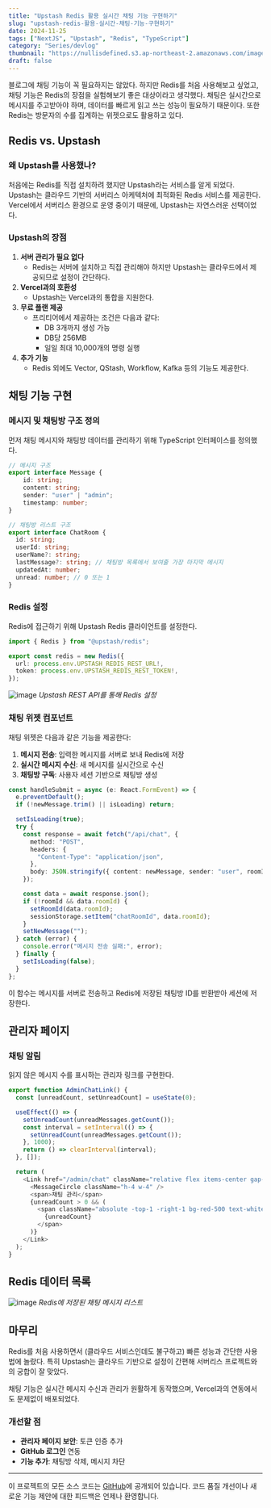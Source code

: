 ```yaml
---
title: "Upstash Redis 활용 실시간 채팅 기능 구현하기"
slug: "upstash-redis-활용-실시간-채팅-기능-구현하기"
date: 2024-11-25
tags: ["NextJS", "Upstash", "Redis", "TypeScript"]
category: "Series/devlog"
thumbnail: "https://nullisdefined.s3.ap-northeast-2.amazonaws.com/images/833f02d8c2bb631bb74e5c71cd617c0e.png"
draft: false
---
```

블로그에 채팅 기능이 꼭 필요하지는 않았다. 하지만 Redis를 처음 사용해보고 싶었고, 채팅 기능은 Redis의 장점을 실험해보기 좋은 대상이라고 생각했다. 채팅은 실시간으로 메시지를 주고받아야 하며, 데이터를 빠르게 읽고 쓰는 성능이 필요하기 때문이다. 또한 Redis는 방문자의 수를 집계하는 위젯으로도 활용하고 있다.

## Redis vs. Upstash
### 왜 Upstash를 사용했나?
처음에는 Redis를 직접 설치하려 했지만 Upstash라는 서비스를 알게 되었다. Upstash는 클라우드 기반의 서버리스 아케텍처에 최적화된 Redis 서비스를 제공한다. Vercel에서 서버리스 환경으로 운영 중이기 때문에, Upstash는 자연스러운 선택이었다.

### Upstash의 장점
1. **서버 관리가 필요 없다**
	- Redis는 서버에 설치하고 직접 관리해야 하지만 Upstash는 클라우드에서 제공되므로 설정이 간단하다.
2. **Vercel과의 호환성**
	- Upstash는 Vercel과의 통합을 지원한다.
3. **무료 플랜 제공**
	- 프리티어에서 제공하는 조건은 다음과 같다:
		- DB 3개까지 생성 가능
		- DB당 256MB
		- 일일 최대 10,000개의 명령 실행
4. **추가 기능**
	- Redis 외에도 Vector, QStash, Workflow, Kafka 등의 기능도 제공한다.

## 채팅 기능 구현
### 메시지 및 채팅방 구조 정의
먼저 채팅 메시지와 채팅방 데이터를 관리하기 위해 TypeScript 인터페이스를 정의했다.

```typescript title:src/types/chat.ts
// 메시지 구조
export interface Message {
	id: string;
	content: string;
	sender: "user" | "admin";
	timestamp: number;
}

// 채팅방 리스트 구조
export interface ChatRoom {
  id: string;
  userId: string;
  userName?: string;
  lastMessage?: string; // 채팅방 목록에서 보여줄 가장 마지막 메시지
  updatedAt: number;
  unread: number; // 0 또는 1
}
```

### Redis 설정
Redis에 접근하기 위해 Upstash Redis 클라이언트를 설정한다.
```ts title:src/lib/redis.ts
import { Redis } from "@upstash/redis";

export const redis = new Redis({
  url: process.env.UPSTASH_REDIS_REST_URL!,
  token: process.env.UPSTASH_REDIS_REST_TOKEN!,
});

```

![image](https://nullisdefined.s3.ap-northeast-2.amazonaws.com/images/833f02d8c2bb631bb74e5c71cd617c0e.png)
*Upstash REST API를 통해 Redis 설정*
### 채팅 위젯 컴포넌트
채팅 위젯은 다음과 같은 기능을 제공한다:
1. **메시지 전송**: 입력한 메시지를 서버로 보내 Redis에 저장
2. **실시간 메시지 수신**: 새 메시지를 실시간으로 수신
3. **채팅방 구독**: 사용자 세션 기반으로 채팅방 생성

```ts title:src/components/chat/chat-widget.tsx
const handleSubmit = async (e: React.FormEvent) => {
  e.preventDefault();
  if (!newMessage.trim() || isLoading) return;

  setIsLoading(true);
  try {
    const response = await fetch("/api/chat", {
      method: "POST",
      headers: {
        "Content-Type": "application/json",
      },
      body: JSON.stringify({ content: newMessage, sender: "user", roomId }),
    });

    const data = await response.json();
    if (!roomId && data.roomId) {
      setRoomId(data.roomId);
      sessionStorage.setItem("chatRoomId", data.roomId);
    }
    setNewMessage("");
  } catch (error) {
    console.error("메시지 전송 실패:", error);
  } finally {
    setIsLoading(false);
  }
};

```
이 함수는 메시지를 서버로 전송하고 Redis에 저장된 채팅방 ID를 반환받아 세션에 저장한다.

## 관리자 페이지
### 채팅 알림
읽지 않은 메시지 수를 표시하는 관리자 링크를 구현한다.
```ts title:src/components/admin-chat-link.tsx
export function AdminChatLink() {
  const [unreadCount, setUnreadCount] = useState(0);

  useEffect(() => {
    setUnreadCount(unreadMessages.getCount());
    const interval = setInterval(() => {
      setUnreadCount(unreadMessages.getCount());
    }, 1000);
    return () => clearInterval(interval);
  }, []);

  return (
    <Link href="/admin/chat" className="relative flex items-center gap-2">
      <MessageCircle className="h-4 w-4" />
      <span>채팅 관리</span>
      {unreadCount > 0 && (
        <span className="absolute -top-1 -right-1 bg-red-500 text-white text-xs rounded-full w-5 h-5 flex items-center justify-center">
          {unreadCount}
        </span>
      )}
    </Link>
  );
}

```

## Redis 데이터 목록
![image](https://nullisdefined.s3.ap-northeast-2.amazonaws.com/images/fd9d632d43c6552a6e7648f019c23d99.png)
*Redis에 저장된 채팅 메시지 리스트*

## 마무리
Redis를 처음 사용하면서 (클라우드 서비스인데도 불구하고) 빠른 성능과 간단한 사용법에 놀랐다. 특히 Upstash는 클라우드 기반으로 설정이 간편해 서버리스 프로젝트와의 궁합이 잘 맞았다.

채팅 기능은 실시간 메시지 수신과 관리가 원활하게 동작했으며, Vercel과의 연동에서도 문제없이 배포되었다.
### 개선할 점
- **관리자 페이지 보안**: 토큰 인증 추가
- **GitHub 로그인** 연동
- **기능 추가**: 채팅방 삭제, 메시지 차단

---
이 프로젝트의 모든 소스 코드는 [GitHub](https://github.com/nullisdefined/next-devlog)에 공개되어 있습니다. 코드 품질 개선이나 새로운 기능 제안에 대한 피드백은 언제나 환영합니다.